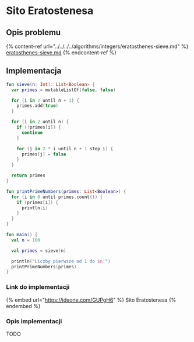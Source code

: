 # Sito Eratostenesa

## Opis problemu

{% content-ref url="../../../../algorithms/integers/eratosthenes-sieve.md" %}
[eratosthenes-sieve.md](../../../../algorithms/integers/eratosthenes-sieve.md)
{% endcontent-ref %}

## Implementacja

```kotlin
fun sieve(n: Int): List<Boolean> {
  var primes = mutableListOf(false, false)

  for (i in 2 until n + 1) {
    primes.add(true)
  }

  for (i in 2 until n) {
    if (!primes[i]) {
      continue
    }

    for (j in 2 * i until n + 1 step i) {
      primes[j] = false
    }
  }

  return primes
}

fun printPrimeNumbers(primes: List<Boolean>) {
  for (i in 0 until primes.count()) {
    if (primes[i]) {
      println(i)
    }
  }
}

fun main() {
  val n = 100

  val primes = sieve(n)

  println("Liczby pierwsze od 1 do $n:")
  printPrimeNumbers(primes)
}
```

### Link do implementacji

{% embed url="https://ideone.com/GUPgH6" %}
Sito Eratostenesa
{% endembed %}

### Opis implementacji

TODO
